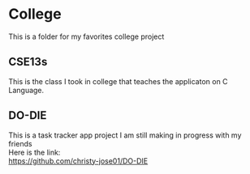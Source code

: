 # College
This is a folder for my favorites college project

## CSE13s
This is the class I took in college that teaches the applicaton on C Language.

## DO-DIE
This is a task tracker app project I am still making in progress with my friends <br>
Here is the link: <br>
https://github.com/christy-jose01/DO-DIE
